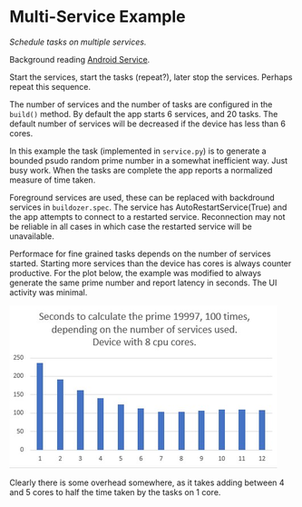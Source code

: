 # Multi-Service Example

*Schedule tasks on multiple services.*

Background reading [Android Service](https://github.com/Android-for-Python/Android-for-Python-Users#android-service).

Start the services, start the tasks (repeat?), later stop the services. Perhaps repeat this sequence.

The number of services and the number of tasks are configured in the `build()` method. By default the app starts 6 services, and 20 tasks. The default number of services will be decreased if the device has less than 6 cores.

In this example the task (implemented in `service.py`) is to generate a bounded psudo random prime number in a somewhat inefficient way. Just busy work. When the tasks are complete the app reports a normalized measure of time taken.

Foreground services are used, these can be replaced with backdround services in `buildozer.spec`. The service has AutoRestartService(True) and the app attempts to connect to a restarted service. Reconnection may not be reliable in all cases in which case the restarted service will be unavailable.  

Performace for fine grained tasks depends on the number of services started. Starting more services than the device has cores is always counter productive. For the plot below, the example was modified to always generate the same prime number and report latency in seconds. The UI activity was minimal.

![Performance](performance.jpg)

Clearly there is some overhead somewhere, as it takes adding between 4 and 5 cores to half the time taken by the tasks on 1 core.